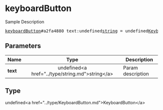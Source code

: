 # keyboardButton

Sample Description

<pre>
<a href="../constructor/keyboardButton.md">keyboardButton</a>#a2fa4880 text:undefined<a href="../type/string.md">string</a> = undefined<a href="../type/KeyboardButton.md">KeyboardButton</a>;
</pre>

## Parameters

| Name | Type | Description |
|------|:----:|-------------|
| **text** | undefined&lt;a href=&#34;../type/string.md&#34;&gt;string&lt;/a&gt; | Param description |

## Type

undefined&lt;a href=&#34;../type/KeyboardButton.md&#34;&gt;KeyboardButton&lt;/a&gt;
